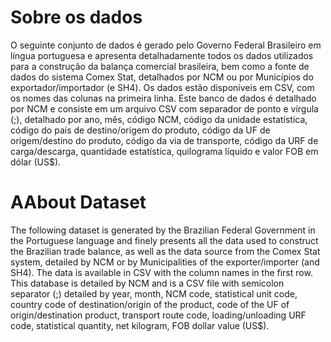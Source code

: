 
# Sobre os dados
O seguinte conjunto de dados é gerado pelo Governo Federal Brasileiro em língua portuguesa e apresenta detalhadamente todos os dados utilizados para a construção da balança comercial brasileira, bem como a fonte de dados do sistema Comex Stat, detalhados por NCM ou por Municípios do exportador/importador (e SH4). Os dados estão disponíveis em CSV, com os nomes das colunas na primeira linha.
Este banco de dados é detalhado por NCM e consiste em um arquivo CSV com separador de ponto e vírgula (;), detalhado por ano, mês, código NCM, código da unidade estatística, código do país de destino/origem do produto, código da UF de origem/destino do produto, código da via de transporte, código da URF de carga/descarga, quantidade estatística, quilograma líquido e valor FOB em dólar (US$).

# AAbout Dataset
The following dataset is generated by the Brazilian Federal Government in the Portuguese language and finely presents all the data used to construct the Brazilian trade balance, as well as the data source from the Comex Stat system, detailed by NCM or by Municipalities of the exporter/importer (and SH4). The data is available in CSV with the column names in the first row.
This database is detailed by NCM and is a CSV file with semicolon separator (;) detailed by year, month, NCM code, statistical unit code, country code of destination/origin of the product, code of the UF of origin/destination product, transport route code, loading/unloading URF code, statistical quantity, net kilogram, FOB dollar value (US$).
